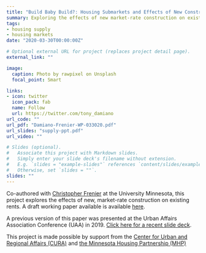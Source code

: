 ```yaml
---
title: "Build Baby Build?: Housing Submarkets and Effects of New Construction on Existing Rents"
summary: Exploring the effects of new market-rate construction on existing rents in Minneapolis, MN.
tags:
- housing supply
- housing markets
date: "2020-03-30T00:00:00Z"

# Optional external URL for project (replaces project detail page).
external_link: ""

image:
  caption: Photo by rawpixel on Unsplash
  focal_point: Smart

links:
- icon: twitter
  icon_pack: fab
  name: Follow
  url: https://twitter.com/tony_damiano
url_code: ""
url_pdf: "Damiano-Frenier-WP-033020.pdf"
url_slides: "supply-ppt.pdf"
url_video: ""

# Slides (optional).
#   Associate this project with Markdown slides.
#   Simply enter your slide deck's filename without extension.
#   E.g. `slides = "example-slides"` references `content/slides/example-slides.md`.
#   Otherwise, set `slides = ""`.
slides: ""
---
```


Co-authored with [Christopher Frenier](https://sites.google.com/a/umn.edu/christopherfrenier/) at the University Minnesota, this project explores the effects of new, market-rate construction on existing rents. A draft working paper available is available [here](https://www.tonydamiano.com/project/new-con/Damiano-Frenier-WP-033020.pdf).

A previous version of this paper was presented at the Urban Affairs Association Conference (UAA) in 2019. [Click here for a recent slide deck](https://www.tonydamiano.com/project/new-con/supply-ppt.pdf).

This project is made possible by support from the [Center for Urban and Regional Affairs (CURA)](http://www.cura.umn.edu/) and [the Minnesota Housing Partnership (MHP)](https://www.mhponline.org/) 

